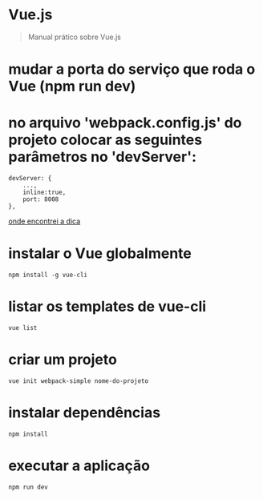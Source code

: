 # Vue.js

> Manual prático sobre Vue.js

# mudar a porta do serviço que roda o Vue (npm run dev)
# no arquivo 'webpack.config.js' do projeto colocar as seguintes parâmetros no 'devServer':
```
devServer: {
    ...,
    inline:true,
    port: 8008
},
```

[onde encontrei a dica](https://stackoverflow.com/questions/33272967/how-to-make-the-webpack-dev-server-run-on-port-80-and-on-0-0-0-0-to-make-it-publ)

# instalar o Vue globalmente
```
npm install -g vue-cli
```

# listar os templates de vue-cli
```
vue list
```

# criar um projeto
```
vue init webpack-simple nome-do-projeto
```

# instalar dependências
```
npm install
```

# executar a aplicação
```
npm run dev
```


